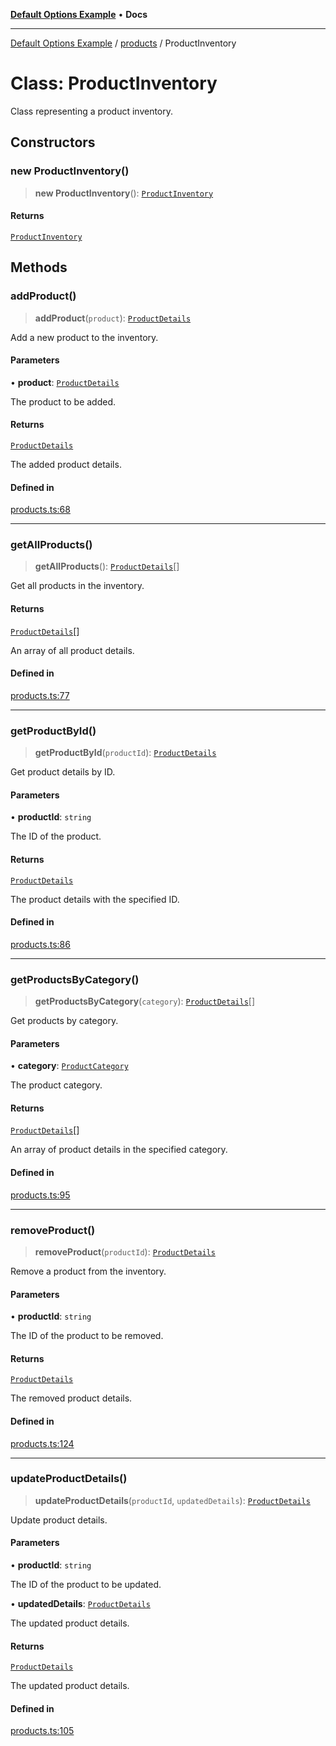 [**Default Options Example**](../../README.md) • **Docs**

***

[Default Options Example](../../modules.md) / [products](../README.md) / ProductInventory

# Class: ProductInventory

Class representing a product inventory.

## Constructors

### new ProductInventory()

> **new ProductInventory**(): [`ProductInventory`](ProductInventory.md)

#### Returns

[`ProductInventory`](ProductInventory.md)

## Methods

### addProduct()

> **addProduct**(`product`): [`ProductDetails`](../interfaces/ProductDetails.md)

Add a new product to the inventory.

#### Parameters

• **product**: [`ProductDetails`](../interfaces/ProductDetails.md)

The product to be added.

#### Returns

[`ProductDetails`](../interfaces/ProductDetails.md)

The added product details.

#### Defined in

[products.ts:68](https://github.com/typedoc2md/typedoc-plugin-markdown-examples/blob/main/dummy-api/src/products.ts#L68)

***

### getAllProducts()

> **getAllProducts**(): [`ProductDetails`](../interfaces/ProductDetails.md)[]

Get all products in the inventory.

#### Returns

[`ProductDetails`](../interfaces/ProductDetails.md)[]

An array of all product details.

#### Defined in

[products.ts:77](https://github.com/typedoc2md/typedoc-plugin-markdown-examples/blob/main/dummy-api/src/products.ts#L77)

***

### getProductById()

> **getProductById**(`productId`): [`ProductDetails`](../interfaces/ProductDetails.md)

Get product details by ID.

#### Parameters

• **productId**: `string`

The ID of the product.

#### Returns

[`ProductDetails`](../interfaces/ProductDetails.md)

The product details with the specified ID.

#### Defined in

[products.ts:86](https://github.com/typedoc2md/typedoc-plugin-markdown-examples/blob/main/dummy-api/src/products.ts#L86)

***

### getProductsByCategory()

> **getProductsByCategory**(`category`): [`ProductDetails`](../interfaces/ProductDetails.md)[]

Get products by category.

#### Parameters

• **category**: [`ProductCategory`](../enumerations/ProductCategory.md)

The product category.

#### Returns

[`ProductDetails`](../interfaces/ProductDetails.md)[]

An array of product details in the specified category.

#### Defined in

[products.ts:95](https://github.com/typedoc2md/typedoc-plugin-markdown-examples/blob/main/dummy-api/src/products.ts#L95)

***

### removeProduct()

> **removeProduct**(`productId`): [`ProductDetails`](../interfaces/ProductDetails.md)

Remove a product from the inventory.

#### Parameters

• **productId**: `string`

The ID of the product to be removed.

#### Returns

[`ProductDetails`](../interfaces/ProductDetails.md)

The removed product details.

#### Defined in

[products.ts:124](https://github.com/typedoc2md/typedoc-plugin-markdown-examples/blob/main/dummy-api/src/products.ts#L124)

***

### updateProductDetails()

> **updateProductDetails**(`productId`, `updatedDetails`): [`ProductDetails`](../interfaces/ProductDetails.md)

Update product details.

#### Parameters

• **productId**: `string`

The ID of the product to be updated.

• **updatedDetails**: [`ProductDetails`](../interfaces/ProductDetails.md)

The updated product details.

#### Returns

[`ProductDetails`](../interfaces/ProductDetails.md)

The updated product details.

#### Defined in

[products.ts:105](https://github.com/typedoc2md/typedoc-plugin-markdown-examples/blob/main/dummy-api/src/products.ts#L105)
